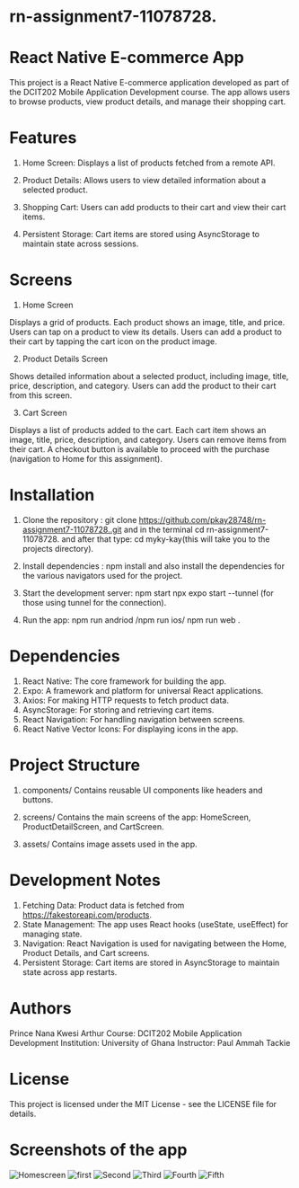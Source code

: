 # rn-assignment7-11078728.

# React Native E-commerce App
This project is a React Native E-commerce application developed as part of the DCIT202 Mobile Application Development course. The app allows users to browse products, view product details, and manage their shopping cart.

# Features
1. Home Screen: Displays a list of products fetched from a remote API.

2. Product Details: Allows users to view detailed information about a selected product.

3. Shopping Cart: Users can add products to their cart and view their cart items.

4. Persistent Storage: Cart items are stored using AsyncStorage to maintain state across sessions.

# Screens

1. Home Screen

Displays a grid of products.
Each product shows an image, title, and price.
Users can tap on a product to view its details.
Users can add a product to their cart by tapping the cart icon on the product image.

2. Product Details Screen

Shows detailed information about a selected product, including image, title, price, description, and category.
Users can add the product to their cart from this screen.

3. Cart Screen

Displays a list of products added to the cart.
Each cart item shows an image, title, price, description, and category.
Users can remove items from their cart.
A checkout button is available to proceed with the purchase (navigation to Home for this assignment).

# Installation
1. Clone the repository :
git clone https://github.com/pkay28748/rn-assignment7-11078728..git  and in the terminal
cd rn-assignment7-11078728. and after that type: cd myky-kay(this will take you to the projects directory).

2. Install dependencies :
    npm install and also install the dependencies for the various navigators used for the project.

3. Start the development server:
npm start
npx expo start --tunnel (for those using tunnel for the connection).

4. Run the app:
    npm run andriod /npm run ios/ npm run web .


# Dependencies
1. React Native: The core framework for building the app.
2. Expo: A framework and platform for universal React applications.
3. Axios: For making HTTP requests to fetch product data.
4. AsyncStorage: For storing and retrieving cart items.
5. React Navigation: For handling navigation between screens.
6. React Native Vector Icons: For displaying icons in the app.


# Project Structure
1. components/
Contains reusable UI components like headers and buttons.

2. screens/
Contains the main screens of the app: HomeScreen, ProductDetailScreen, and CartScreen.

3. assets/
Contains image assets used in the app.

# Development Notes
1. Fetching Data: Product data is fetched from https://fakestoreapi.com/products.
2. State Management: The app uses React hooks (useState, useEffect) for managing state.
3. Navigation: React Navigation is used for navigating between the Home, Product Details, and Cart screens.
4. Persistent Storage: Cart items are stored in AsyncStorage to maintain state across app restarts.

# Authors
Prince Nana Kwesi Arthur
Course: DCIT202 Mobile Application Development
Institution: University of Ghana
Instructor: Paul Ammah Tackie

# License
This project is licensed under the MIT License - see the LICENSE file for details.

# Screenshots of the app
![Homescreen](veryfirst.jpg)
![first](first.jpg)
![Second](second.jpg)
![Third](third.jpg)
![Fourth](fourth.jpg)
![Fifth](fifth.jpg)